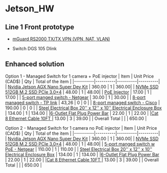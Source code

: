 # Jetson_HW

## Line 1 Front prototype
- [mGuard RS2000 TX/TX VPN (VPN, NAT, VLAN)](https://product-download.phoenixcontact.com/8245479?response-content-disposition=inline;%20filename%3D%22um_en_mguard_8_9_105661_en_18.pdf%22&Expires=1735838896&Signature=Jgk1c85Jc4sapA4HsIEmQ2mWPesGkzDSJp-u1euJYdq8foaRnjP3rNuWpmaMGDF0K2e7xY8bfNCR5QDvYkJo2Tci8PtkA-XETKbC~j8KLaUtD8u-ZkLB3-lyVAf6VQ5bMtAZjgRA627BvWY5nWm0-4eFi8D~rwzPxLvcydBpiXVGT1vlEcBSHsWv38HgDuy-pstQpfMsNe8EZ0294xyzgw0S2QZco66buTNizRpVv6F72FalRojEOC0HIUqjZNPy2dh1VsOAtD0ovTsAWqfEN~2Zsz91r8vCFJwzFLPnb70QBG9UKrdmB5WAfinRsi9i05CfRPHnOz53FhqJQqoS-Q__&Key-Pair-Id=K1I2N54A7B0GD)

- Switch DGS 105 Dlink


## Enhanced solution


Option 1 - Managed Switch for 1 camera + PoE injector
| Item | Unit Price (CAD$) | Qty | Total of the item |
|----------|----------|----------|----------|
|  [Nvidia Jetson AGX Nano Super Dev Kit](https://nvdam.widen.net/s/zkfqjmtds2/jetson-orin-datasheet-nano-developer-kit-3575392-r2)   | 360.00   | 1   | 360.00|
| [NVMe SSD 512GB M.2 SSD PCIe 3.0×4](https://www.amazon.ca/dp/B0D9YBH157/ref=sspa_dk_detail_6?pf_rd_p=516c2169-755e-413a-a38a-68230f4ab66f&pf_rd_r=M5ZRRS0RDDP1TEDCX5EC&pd_rd_wg=MUp2r&pd_rd_w=zkIgV&content-id=amzn1.sym.516c2169-755e-413a-a38a-68230f4ab66f&pd_rd_r=5ba9e9e4-bc3a-4902-b539-4e7e96905fd4&s=pc&sp_csd=d2lkZ2V0TmFtZT1zcF9kZXRhaWw&th=1)   | 48.00   | 1 | 48.00|
| [PoE Injector](https://www.amazon.ca/PLUSPOE-Injector-Ethernet-Adapter-Security/dp/B077QGTDLB/ref=asc_df_B077QGTDLB?tag=bingshopdesk-20&linkCode=df0&hvadid=79989562644600&hvnetw=o&hvqmt=e&hvbmt=be&hvdev=c&hvlocint=&hvlocphy=&hvtargid=pla-4583589127526849&psc=1)   | 17.00   | 1  | 17.00 |
| [5-port manged switch - Netgear](https://www.amazon.ca/NETGEAR-Ethernet-Manageable-Affordable-Connectivity/dp/B07PJ7XZ7X/ref=asc_df_B07PJ7XZ7X?tag=bingshopdesk-20&linkCode=df0&hvadid=80333159863507&hvnetw=o&hvqmt=e&hvbmt=be&hvdev=c&hvlocint=&hvlocphy=&hvtargid=pla-4583932704892960&psc=1) | 30.00 | 1 | 30.00 |
| [8-port managed switch - TP link](https://www.amazon.com/Ethernet-Unmanaged-Shielded-Replacement-TL-SG108E/dp/B00K4DS5KU/ref=pd_ci_mcx_pspc_dp_2_t_2?pd_rd_w=CUD7o&content-id=amzn1.sym.cd152278-debd-42b9-91b9-6f271389fda7&pf_rd_p=cd152278-debd-42b9-91b9-6f271389fda7&pf_rd_r=6YS7MXQZRE81B7FD3S26&pd_rd_wg=c7ml7&pd_rd_r=baf8d4d4-4031-47d8-93aa-fddbffda5f64&pd_rd_i=B00K4DS5KU&th=1) | 43,26 | 0 | 0 |
| [8-port managed switch - Cisco](https://www.amazon.com/dp/B097CKMZ3T?ref=emc_s_m_5_i_atc&th=1) | 190.00 | 0 | 0 |
| [Steel Electrical Box 20'' x 12'' x 10'' Electrical Enclosure Box](https://www.vevor.ca/electrical-enclosure-c_10749/vevor-steel-electrical-box-electrical-enclosure-box-20x12x10-carbon-steel-ip65-p_010274228513?adp=gmc&msclkid=c4aac278847c18506db8a50e592df290&utm_campaign=PLA-All%E4%B8%AD-CA-Electrical-Level%201-API-ECPC-20230801-zw&utm_content=Ad%20group%20%231&utm_id=603275131&utm_medium=cpc&utm_source=bing&utm_term=4587780995507662&utm_skip=google_one_tap_status_1) | 134.00 | 1 | 134.00 |
|[6-Outlet Flat Plug Power Bar](https://www.amazon.ca/DEWENWILS-Protector-Extension-Protected-Indicator/dp/B094CSMVNN/ref=asc_df_B094CSMVNN?tag=bingshopdesk-20&linkCode=df0&hvadid=80195720972711&hvnetw=o&hvqmt=e&hvbmt=be&hvdev=c&hvlocint=&hvlocphy=&hvtargid=pla-4583795285641124&th=1) | 22.00 | 1 | 22.00 |
|[Cat 8 Ethernet Cable 10FT ](https://www.amazon.ca/UGREEN-Ethernet-Braided-Network-Compatible/dp/B0875SPZC8/ref=sr_1_5?adgrpid=1364496466206655&dib=eyJ2IjoiMSJ9.USfXQPOLSrPWq3tx2t6B84tSaS1B3AwW3RNLTcyUvyq_GAS_F5_i0p1g98UT6TecnzBvmMqovJKLI1OJW22ZX4y3CQ_gg8fEltv4XbaU7bby6r_FUp_k6frLi8K-z7olkbQACSTR0_n-Y5r9t2FjbkdBSkHr1S4kLiTHjVxeiUvn8Ozkw2tR6OpI1f5qD5eUiRHdvS-kRlm2fLRSMbA9qo-tAldN-TKXNlW7CPt0MeR3iFw0XHxxldVAreh7WXOzKlO9muNqvvPMB9A8eOVNZb0_kKEpA4jRZxem6Ymi6pK4ZgLHOMNRnfc67R_d0gZ9FnISfwFC-_7HPSOqX0s25tqeSOxWUgEXW4P4fKbkPQ5EEafx9_X8bg0KP0NAGgfcu5H3GxFHgd7zgcRdCrzTPOBQhWsV4YC5OC6pxCswqzz3X_r1iNBN8aDayLF31MUN.4uLmkOfLOxiw59b4tbgYr2w08_Y4sInnmRJzxL3H-yU&dib_tag=se&hvadid=85281434246349&hvbmt=bp&hvdev=c&hvlocphy=5282&hvnetw=o&hvqmt=p&hvtargid=kwd-85282197646058%3Aloc-32&hydadcr=25166_13658858&keywords=cable%2Blan%2Bethernet&msclkid=0d24172803ed1569967a705edd90a3ac&qid=1735843464&sr=8-5&th=1) | 13.00 | 3 | 39.00 |
| Overall Total | | | 650.00 |

Option 2 - Managed Switch for 1 camera no PoE injector
| Item | Unit Price (CAD$) | Qty | Total of the item |
|----------|----------|----------|----------|
|  [Nvidia Jetson AGX Nano Super Dev Kit](https://nvdam.widen.net/s/zkfqjmtds2/jetson-orin-datasheet-nano-developer-kit-3575392-r2)   | 360.00   | 1   | 360.00|
| [NVMe SSD 512GB M.2 SSD PCIe 3.0×4](https://www.amazon.ca/dp/B0D9YBH157/ref=sspa_dk_detail_6?pf_rd_p=516c2169-755e-413a-a38a-68230f4ab66f&pf_rd_r=M5ZRRS0RDDP1TEDCX5EC&pd_rd_wg=MUp2r&pd_rd_w=zkIgV&content-id=amzn1.sym.516c2169-755e-413a-a38a-68230f4ab66f&pd_rd_r=5ba9e9e4-bc3a-4902-b539-4e7e96905fd4&s=pc&sp_csd=d2lkZ2V0TmFtZT1zcF9kZXRhaWw&th=1)   | 48.00   | 1 | 48.00|
| [5-port manged switch w PoE - Netgear](https://www.amazon.ca/NETGEAR-5-Port-Gigabit-Managed-GS305EP/dp/B08LR18SC4/ref=asc_df_B08LR18SC4?tag=bingshopdesk-20&linkCode=df0&hvadid=80333159862984&hvnetw=o&hvqmt=e&hvbmt=be&hvdev=c&hvlocint=&hvlocphy=&hvtargid=pla-4583932714220137&th=1) | 110.00 | 1 | 110.00 |
| [Steel Electrical Box 20'' x 12'' x 10'' Electrical Enclosure Box](https://www.vevor.ca/electrical-enclosure-c_10749/vevor-steel-electrical-box-electrical-enclosure-box-20x12x10-carbon-steel-ip65-p_010274228513?adp=gmc&msclkid=c4aac278847c18506db8a50e592df290&utm_campaign=PLA-All%E4%B8%AD-CA-Electrical-Level%201-API-ECPC-20230801-zw&utm_content=Ad%20group%20%231&utm_id=603275131&utm_medium=cpc&utm_source=bing&utm_term=4587780995507662&utm_skip=google_one_tap_status_1) | 134.00 | 1 | 134.00 |
|[6-Outlet Flat Plug Power Bar](https://www.amazon.ca/DEWENWILS-Protector-Extension-Protected-Indicator/dp/B094CSMVNN/ref=asc_df_B094CSMVNN?tag=bingshopdesk-20&linkCode=df0&hvadid=80195720972711&hvnetw=o&hvqmt=e&hvbmt=be&hvdev=c&hvlocint=&hvlocphy=&hvtargid=pla-4583795285641124&th=1) | 22.00 | 1 | 22.00 |
|[Cat 8 Ethernet Cable 10FT ](https://www.amazon.ca/UGREEN-Ethernet-Braided-Network-Compatible/dp/B0875SPZC8/ref=sr_1_5?adgrpid=1364496466206655&dib=eyJ2IjoiMSJ9.USfXQPOLSrPWq3tx2t6B84tSaS1B3AwW3RNLTcyUvyq_GAS_F5_i0p1g98UT6TecnzBvmMqovJKLI1OJW22ZX4y3CQ_gg8fEltv4XbaU7bby6r_FUp_k6frLi8K-z7olkbQACSTR0_n-Y5r9t2FjbkdBSkHr1S4kLiTHjVxeiUvn8Ozkw2tR6OpI1f5qD5eUiRHdvS-kRlm2fLRSMbA9qo-tAldN-TKXNlW7CPt0MeR3iFw0XHxxldVAreh7WXOzKlO9muNqvvPMB9A8eOVNZb0_kKEpA4jRZxem6Ymi6pK4ZgLHOMNRnfc67R_d0gZ9FnISfwFC-_7HPSOqX0s25tqeSOxWUgEXW4P4fKbkPQ5EEafx9_X8bg0KP0NAGgfcu5H3GxFHgd7zgcRdCrzTPOBQhWsV4YC5OC6pxCswqzz3X_r1iNBN8aDayLF31MUN.4uLmkOfLOxiw59b4tbgYr2w08_Y4sInnmRJzxL3H-yU&dib_tag=se&hvadid=85281434246349&hvbmt=bp&hvdev=c&hvlocphy=5282&hvnetw=o&hvqmt=p&hvtargid=kwd-85282197646058%3Aloc-32&hydadcr=25166_13658858&keywords=cable%2Blan%2Bethernet&msclkid=0d24172803ed1569967a705edd90a3ac&qid=1735843464&sr=8-5&th=1) | 13.00 | 3 | 39.00 |
| Overall Total | | | 650.00 |
